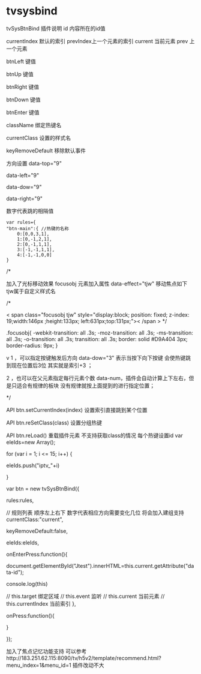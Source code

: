 # tvsysbind
tvSysBtnBind 插件说明
id 内容所在的id值

currentIndex 默认的索引
prevIndex上一个元素的索引
current 当前元素
prev 上一个元素 

btnLeft 键值

btnUp 键值

btnRight 键值

btnDown 键值

btnEnter 键值

className 绑定热键名

currentClass 设置的样式名

keyRemoveDefault 移除默认事件

方向设置
data-top="9"

data-left="9"

data-dow="9"

data-right="9"

数字代表跳的相隔值


	var rules={
	"btn-main":{ //热键的名称
        0:[0,0,3,1],
        1:[0,-1,2,1],
        2:[0,-1,1,1],
        3:[-1,-1,1,1],
        4:[-1,-1,0,0]
    }
/*

加入了光标移动效果 focusobj
元素加入属性 data-effect="tjw"
移动焦点如下 tjw属于自定义样式名

/*

< span class="focusobj tjw" style="display:block; position: fixed; z-index: 19;width:146px ;height:133px; left:631px;top:131px;">< /span >
*/

.focusobj{
  -webkit-transition: all .3s;
    -moz-transition: all .3s;
    -ms-transition: all .3s;
    -o-transition: all .3s;
    transition: all .3s;
    border: solid #D9A404 3px;
    border-radius: 9px;
}

v
1 ，可以指定按键触发后方向 data-dow="3" 表示当按下向下按键 会使热键跳到现在位置后3位 其实就是索引+3 ；

2 ，也可以在父元素指定每行元素个数 data-num，插件会自动计算上下左右，但是只适合有规律的板块 没有规律就按上面提到的进行指定位置；

*/


API btn.setCurrentIndex(index) 设置索引直接跳到某个位置

API btn.reSetClass(class) 设置分组热键

API btn.reLoad() 重载插件元素
不支持获取class的情况 每个热键设置id
var eleIds=new Array();

for (var i = 1; i <= 15; i++) {

eleIds.push("iptv_"+i)

}

var btn = new tvSysBtnBind({

rules:rules,

// 规则列表 顺序左上右下 数字代表相应方向需要变化几位 将会加入建组支持
currentClass:"current",

keyRemoveDefault:false,

eleIds:eleIds,

onEnterPress:function(){

document.getElementById("Jtest").innerHTML=this.current.getAttribute("data-id");

console.log(this)

// this.target 绑定区域
// this.event 监听
// this.current 当前元素
// this.currentIndex 当前索引
},

onPress:function(){

}

});

加入了焦点记忆功能支持 
可以参考http://183.251.62.115:8090/tv/h5v2/template/recommend.html?menu_index=1&menu_id=1
插件改动不大

